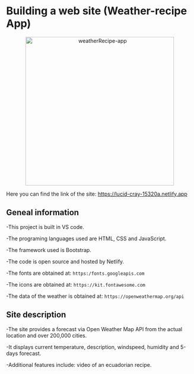 # Building a web site (Weather-recipe App)
        
<p align="center">
  <img src="https://s3.amazonaws.com/shecodesio-production/uploads/files/000/029/918/original/weather.png?1648048352"
        alt="weatherRecipe-app" alt="Edit Building Page (screenshot)" height="400"
</p>

Here you can find the link of the site: https://lucid-cray-15320a.netlify.app

## Geneal information

-This project is built in VS code.

-The programing languages used are HTML, CSS and JavaScript.
     
-The framework used is Bootstrap.
        
-The code is open source and hosted by Netlify.

-The fonts are obtained at: `https:/fonts.googleapis.com`

-The icons are obtained at: `https://kit.fontawesome.com`
        
-The data of the weather is obtained at: `https://openweathermap.org/api`


## Site description

-The site provides a forecast via Open Weather Map API from the actual location and over 200,000 cities. 
        
-It displays current temperature, description, windspeed, humidity and  5-days forecast.
        
-Additional features include: video of an ecuadorian recipe.
        
